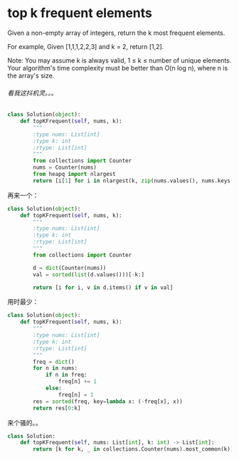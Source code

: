 # top k frequent elements

Given a non-empty array of integers, return the k most frequent elements.

For example,
Given [1,1,1,2,2,3] and k = 2, return [1,2].

Note:
You may assume k is always valid, 1 ≤ k ≤ number of unique elements.
Your algorithm's time complexity must be better than O(n log n), where n is the array's size.

###### 看我这抖机灵。。。

```python
class Solution(object):
    def topKFrequent(self, nums, k):
        """
        :type nums: List[int]
        :type k: int
        :rtype: List[int]
        """
        from collections import Counter
        nums = Counter(nums)
        from heapq import nlargest
        return [i[1] for i in nlargest(k, zip(nums.values(), nums.keys()))]

```
再来一个：

```Python
class Solution(object):
    def topKFrequent(self, nums, k):
        """
        :type nums: List[int]
        :type k: int
        :rtype: List[int]
        """
        from collections import Counter

        d = dict(Counter(nums))
        val = sorted(list(d.values()))[-k:]

        return [i for i, v in d.items() if v in val]
```

用时最少：

```Python
class Solution(object):
    def topKFrequent(self, nums, k):
        """
        :type nums: List[int]
        :type k: int
        :rtype: List[int]
        """
        freq = dict()  
        for n in nums:
            if n in freq:
                freq[n] += 1
            else:
                freq[n] = 1
        res = sorted(freq, key=lambda x: (-freq[x], x))
        return res[0:k]
```

来个骚的。。

```python
class Solution:
    def topKFrequent(self, nums: List[int], k: int) -> List[int]:
        return [k for k, _ in collections.Counter(nums).most_common(k)]
```